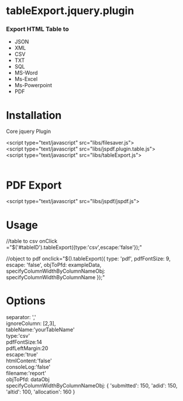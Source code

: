 tableExport.jquery.plugin
=========================

<h3>Export HTML Table to</h3>
<ul>
<li> JSON
<li> XML
<li> CSV
<li> TXT
<li> SQL
<li> MS-Word
<li> Ms-Excel
<li> Ms-Powerpoint
<li> PDF
</ul>

Installation
============

Core jquery Plugin<BR>

&lt;script type="text/javascript" src="libs/filesaver.js"><BR>
&lt;script type="text/javascript" src="libs/jspdf.plugin.table.js"><BR>
&lt;script type="text/javascript" src="libs/tableExport.js"><BR>
<BR>


PDF Export
==========
&lt;script type="text/javascript" src="libs/jspdf/jspdf.js"><BR>

Usage
======
//table to csv
onClick ="$('#tableID').tableExport({type:'csv',escape:'false'});"<BR>

//object to pdf
onclick="$().tableExport({ type: 'pdf', pdfFontSize: 9, escape: 'false', objToPfd: exampleData, specifyColumnWidthByColumnNameObj: specifyColumnWidthByColumnName });"<BR>

Options
=======
separator: ','<BR>
ignoreColumn: [2,3],<BR>
tableName:'yourTableName'<BR>
type:'csv'<BR>
pdfFontSize:14<BR>
pdfLeftMargin:20<BR>
escape:'true'<BR>
htmlContent:'false'<BR>
consoleLog:'false' <BR>
filename:'report' <BR>
objToPfd: dataObj <BR>
specifyColumnWidthByColumnNameObj: { 'submitted': 150, 'adid': 150, 'altid': 100, 'allocation': 160 } <BR>